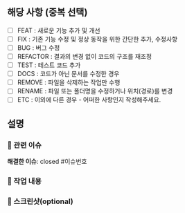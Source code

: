 <!-- PULL REQUEST TEMPLATE -->
<!-- (체크박스 "[ ]"를 "[x]"로 작성하여, 체크해주세요) -->

## 해당 사항 (중복 선택)

- [ ] FEAT : 새로운 기능 추가 및 개선
- [ ] FIX : 기존 기능 수정 및 정상 동작을 위한 간단한 추가, 수정사항
- [ ] BUG : 버그 수정
- [ ] REFACTOR : 결과의 변경 없이 코드의 구조를 재조정
- [ ] TEST : 테스트 코드 추가
- [ ] DOCS : 코드가 아닌 문서를 수정한 경우
- [ ] REMOVE : 파일을 삭제하는 작업만 수행
- [ ] RENAME : 파일 또는 폴더명을 수정하거나 위치(경로)를 변경
- [ ] ETC : 이외에 다른 경우 - 어떠한 사항인지 작성해주세요.

## 설명

### 🔗 관련 이슈

<!-- 이슈를 해결했다면 아래에 이슈번호를 숫자로 바꿔주세요. 예) closed #42
  이슈 번호를 작성하면 자동으로 이슈가 닫힙니다. -->

**해결한 이슈**: closed #이슈번호

### 📝 작업 내용

<!-- 작업 내용에 대한 설명을 적어주세요. -->

### 📸 스크린샷(optional)

<!-- 이해에 도움이 될만한 스크린샷을 첨부해주세요. -->
